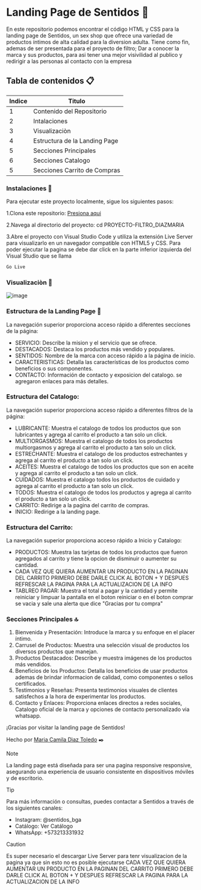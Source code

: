 # Landing Page de Sentidos :raised_hands:
En este repositorio podemos encontrar el código HTML y CSS para la landing page de Sentidos, un sex shop que ofrece una variedad de productos íntimos de alta calidad para la diversion adulta.
Tiene como fin, ademas de ser presentada para el proyecto de filtro; Dar a conocer la marca y sus productos, para asi tener una mejor visivilidad al publico y redirigir a las personas al contacto con la empresa


## Tabla de contenidos 📋
| Indice | Titulo  |
|--|--|
| 1 | Contenido del Repositorio|
| 2 | Intalaciones |
| 3 | Visualizaciòn  |
| 4 | Estructura de la Landing Page |
| 5 | Secciones Principales |
| 6 | Secciones Catalogo |
| 5 | Secciones Carrito de Compras |


### Instalaciones 🔧
Para ejecutar este proyecto localmente, sigue los siguientes pasos:

1.Clona este repositorio: [Presiona aqui](https://github.com/CamilaDiazToledo/PROYECTO-FILTRO_DIAZMARIA)

2.Navega al directorio del proyecto: cd PROYECTO-FILTRO_DIAZMARIA

3.Abre el proyecto con Visual Studio Code y utiliza la extensión Live Server para visualizarlo en un navegador compatible con HTML5 y CSS.
Para poder ejecutar la pagina se debe dar click en la parte inferior izquierda del Visual Studio que se llama

```bash
Go Live
```

### Visualizaciòn :eyes: 
![image](https://github.com/user-attachments/assets/23dec902-78e1-459f-bb8b-6564909b4307)


### Estructura de la Landing Page :moyai:
La navegación superior proporciona acceso rápido a diferentes secciones de la página:

- SERVICIO: Describe la mision y el servicio que se ofrece.
- DESTACADOS: Destaca los productos más vendido y populares.
- SENTIDOS: Nombre de la marca con acceso rápido a la página de inicio.
- CARACTERISTICAS: Detalla las características de los productos como   beneficios o sus componentes.
- CONTACTO: Información de contacto y exposicion del catalogo. se agregaron enlaces para más detalles.
  
### Estructura del Catalogo:
La navegación superior proporciona acceso rápido a diferentes filtros de la página:

- LUBRICANTE: Muestra el catalogo de todos los productos que son lubricantes y agrega al carrito el producto a tan solo un click.
- MULTIORGASMOS: Muestra el catalogo de todos los productos multiorgasmos y agrega al carrito el producto a tan solo un click.
- ESTRECHANTE: Muestra el catalogo de los productos estrechantes y agrega al carrito el producto a tan solo un click.
- ACEITES: Muestra el catalogo de todos los productos que son en aceite y agrega al carrito el producto a tan solo un click.
- CUIDADOS: Muestra el catalogo todos los productos de cuidado y agrega al carrito el producto a tan solo un click.
- TODOS: Muestra el catalogo de todos los productos y agrega al carrito el producto a tan solo un click.
- CARRITO: Redirige a la pagina del carrito de compras.
- INICIO: Redirige a la landing page.
  
### Estructura del Carrito:
La navegación superior proporciona acceso rápido a Inicio y Catalogo:

- PRODUCTOS: Muestra las tarjetas de todos los productos que fueron agregados al carrito y tiene la opcion de disminuir o aumenter su cantidad.
- CADA VEZ QUE QUIERA AUMENTAR UN PRODUCTO EN LA PAGINAN DEL CARRITO PRIMERO DEBE DARLE CLICK AL BOTON + Y DESPUES REFRESCAR LA PAGINA PARA LA ACTUALIZACION DE LA INFO
- TABLREO PAGAR: Muestra el total a pagar y la cantidad y permite reiniciar y limpuar la pantalla en el boton reiniciar o en el boton comprar se vacia y sale una alerta que dice "Gracias por tu compra"

### Secciones Principales :top:

1. Bienvenida y Presentación: Introduce la marca y su enfoque en el placer íntimo.
2. Carrusel de Productos: Muestra una selección visual de productos los diversos productos que manejan.
3. Productos Destacados: Describe y muestra imágenes de los productos más vendidos.
4. Beneficios de los Productos: Detalla los beneficios de usar productos ademas de brindar informacion de calidad, como componentes  o sellos certificados.
5. Testimonios y Reseñas: Presenta testimonios visuales de clientes satisfechos a la hora de experimentar los productos.
6. Contacto y Enlaces: Proporciona enlaces directos a redes sociales, Catalogo oficial de la marca y opciones de contacto personalizado via whatsapp.


¡Gracias por visitar la landing page de Sentidos!

Hecho por [Maria Camila Dìaz Toledo](https://github.com/CamilaDiazToledo) ✒️



> [!NOTE]
>La landing page está diseñada para ser una pagina responsive responsive, asegurando una experiencia de usuario consistente en dispositivos móviles y de escritorio.


> [!TIP]
>Para más información o consultas, puedes contactar a Sentidos a través de los siguientes canales:

- Instagram: @sentidos_bga
- Catálogo: Ver Catálogo
- WhatsApp: +573213331932


> [!CAUTION]
> Es super necesario el descargar Live Server para tenr visualizacion de la pagina ya que sin esto no es posible ejecutarse
> CADA VEZ QUE QUIERA AUMENTAR UN PRODUCTO EN LA PAGINAN DEL CARRITO PRIMERO DEBE DARLE CLICK AL BOTON + Y DESPUES REFRESCAR LA PAGINA PARA LA ACTUALIZACION DE LA INFO



